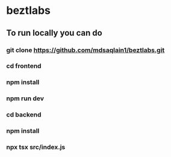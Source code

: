 # beztlabs

## To run locally you can do 
### git clone https://github.com/mdsaqlain1/beztlabs.git
### cd frontend
### npm install
### npm run dev

### cd backend
### npm install
### npx tsx src/index.js
